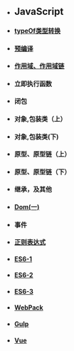 
- ## JavaScript


          
      
   
  
- ####  [typeOf类型转换](.JavaScript/TypeOf类型转换.md)
- #### [预编译](.JavaScript/函数作用域(上).md)
- #### [作用域、作用域链](.JavaScript/作用域.md)
- #### 立即执行函数
- #### 闭包
- #### 对象,包装类（上）
- #### 对象,包装类(下)
- #### 原型、原型链（上）
- #### 原型、原型链（下）
- #### 继承，及其他
- #### [Dom(一)](.JavaScript/DOM1.md)
- #### 事件 
- #### [正则表达式](.JavaScript/Regx.md)
- #### [ES6-1](.JavaScript/es6_1.md)
- #### [ES6-2](.JavaScript/es6_2.md)
- #### [ES6-3](.JavaScript/es6_3.md)
- #### [WebPack](.JavaScript/WebPack.md)
- #### [Gulp](.JavaScript/gulp.md)
- #### [Vue](.JavaScript/vue_1.md)

